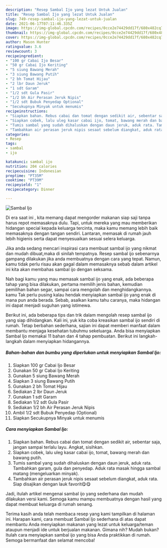 ```yaml
---
description: "Resep Sambal Ijo yang lezat Untuk Jualan"
title: "Resep Sambal Ijo yang lezat Untuk Jualan"
slug: 749-resep-sambal-ijo-yang-lezat-untuk-jualan
date: 2021-06-17T07:11:46.335Z
image: https://img-global.cpcdn.com/recipes/0cce2e74429dd17f/680x482cq70/sambal-ijo-foto-resep-utama.jpg
thumbnail: https://img-global.cpcdn.com/recipes/0cce2e74429dd17f/680x482cq70/sambal-ijo-foto-resep-utama.jpg
cover: https://img-global.cpcdn.com/recipes/0cce2e74429dd17f/680x482cq70/sambal-ijo-foto-resep-utama.jpg
author: Mason Hunter
ratingvalue: 3.6
reviewcount: 3
recipeingredient:
- "100 gr Cabai Ijo Besar"
- "50 gr Cabai Ijo Keriting"
- "5 siung Bawang Merah"
- "3 siung Bawang Putih"
- "2 bh Tomat Hijau"
- "2 lbr Daun Jeruk"
- "1 sdt Garam"
- "1/2 sdt Gula Pasir"
- "1/2 bh Air Perasan Jeruk Nipis"
- "1/2 sdt Bubuk Penyedap Optional"
- "Secukupnya Minyak untuk menumis"
recipeinstructions:
- "Siapkan bahan. Rebus cabai dan tomat dengan sedikit air, sebentar saja, jangan sampai terlalu layu. Angkat, sisihkan."
- "Siapkan cobek, lalu uleg kasar cabai ijo, tomat, bawang merah dan bawang putih."
- "Tumis sambal yang sudah dihaluskan dengan daun jeruk, aduk rata. Tambahkan garam, gula dan penyedap. Aduk rata masak hingga sambal matang (mengeluarkan minyak)."
- "Tambahkan air perasan jeruk nipis sesaat sebelum diangkat, aduk rata. Siap disajikan dengan lauk favorit😋😋"
categories:
- Resep
tags:
- sambal
- ijo

katakunci: sambal ijo 
nutrition: 204 calories
recipecuisine: Indonesian
preptime: "PT35M"
cooktime: "PT39M"
recipeyield: "1"
recipecategory: Dinner

---
```



![Sambal Ijo](https://img-global.cpcdn.com/recipes/0cce2e74429dd17f/680x482cq70/sambal-ijo-foto-resep-utama.jpg)

Di era  saat ini , kita memang dapat mengorder makanan siap saji tanpa harus repot memasaknya dulu. Tapi, untuk mereka yang mau memberikan hidangan special kepada keluarga tercinta, maka kamu memang lebih baik memasaknya dengan tangan sendiri. Lantaran, memasak di rumah jauh lebih higienis serta dapat menyesuaikan sesuai selera keluarga.

Jika anda sedang mencari inspirasi cara membuat sambal ijo yang nikmat dan mudah dibuat,maka di sinilah tempatnya. Resep sambal ijo  sebenarnya gampang dilakukan jika anda membuatnya dengan cara yang tepat. Namun, kamu tidak perlu risau akan gagal dalam memasaknya 
sebab dalam artikel ini kita akan membahas sambal ijo dengan seksama.  



Nah bagi kamu yang mau memasak sambal ijo yang enak, ada beberapa tahap yang bisa dilakukan, pertama memilih jenis bahan, kemudian pemilihan bahan segar, sampai cara mengolah dan menghidangkannya. kamu Tak perlu pusing kalau hendak menyiapkan sambal ijo yang enak di mana pun anda berada. Sebab, asalkan kamu  tahu caranya, maka hidangan ini dapat menjadi suguhan yang istimewa.

Berikut ini, ada beberapa tips dan trik dalam mengolah resep sambal ijo yang siap dihidangkan. Kali ini, yuk kita coba kreasikan sambal ijo sendiri di rumah. Tetap berbahan sederhana, sajian ini dapat memberi manfaat dalam membantu menjaga kesehatan tubuhmu sekeluarga. Anda bisa menyiapkan Sambal Ijo memakai 11 bahan dan 4 tahap pembuatan. Berikut ini langkah-langkah dalam menyiapkan hidangannya.

<!--inarticleads1-->

##### Bahan-bahan dan bumbu yang diperlukan untuk menyiapkan Sambal Ijo:

1. Siapkan 100 gr Cabai Ijo Besar
1. Gunakan 50 gr Cabai Ijo Keriting
1. Gunakan 5 siung Bawang Merah
1. Siapkan 3 siung Bawang Putih
1. Gunakan 2 bh Tomat Hijau
1. Sediakan 2 lbr Daun Jeruk
1. Gunakan 1 sdt Garam
1. Sediakan 1/2 sdt Gula Pasir
1. Sediakan 1/2 bh Air Perasan Jeruk Nipis
1. Ambil 1/2 sdt Bubuk Penyedap (Optional)
1. Siapkan Secukupnya Minyak untuk menumis




<!--inarticleads2-->

##### Cara menyiapkan Sambal Ijo:

1. Siapkan bahan. Rebus cabai dan tomat dengan sedikit air, sebentar saja, jangan sampai terlalu layu. Angkat, sisihkan.
1. Siapkan cobek, lalu uleg kasar cabai ijo, tomat, bawang merah dan bawang putih.
1. Tumis sambal yang sudah dihaluskan dengan daun jeruk, aduk rata. Tambahkan garam, gula dan penyedap. Aduk rata masak hingga sambal matang (mengeluarkan minyak).
1. Tambahkan air perasan jeruk nipis sesaat sebelum diangkat, aduk rata. Siap disajikan dengan lauk favorit😋😋




Jadi, itulah artikel mengenai  sambal ijo  yang sederhana dan mudah dilakukan versi kami. Semoga kamu mampu membuatnya dengan hasil yang dapat membuat keluarga di rumah senang. 

Terima kasih anda telah membaca resep yang kami tampilkan di halaman ini. Harapan kami, cara membuat  Sambal Ijo sederhana di atas dapat membantu Anda menyiapkan makanan yang lezat untuk keluarga/teman ataupun menjadi ide untuk berjualan makanan. Gimana nih? Mudah bukan? Itulah cara menyiapkan sambal ijo yang bisa Anda praktikkan di rumah. Semoga bermanfaat dan selamat mencoba!

